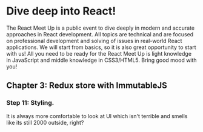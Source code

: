 # Dive deep into React!
The React Meet Up is a public event to dive deeply in modern and accurate approaches in React development.
All topics are technical and are focused on professional development and solving of issues in real-world React applications.
We will start from basics, so it is also great opportunity to start with us!
All you need to be ready for the React Meet Up is light knowledge in JavaScript and middle knowledge in CSS3/HTML5.
Bring good mood with you!

## Chapter 3: Redux store with ImmutableJS

### Step 11: Styling.

It is always more comfortable to look at UI which isn't terrible and smells like its still 2000 outside, right?
